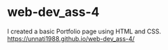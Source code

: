 # web-dev_ass-4
I created a basic Portfolio page using HTML and CSS.
https://unnati1988.github.io/web-dev_ass-4/

